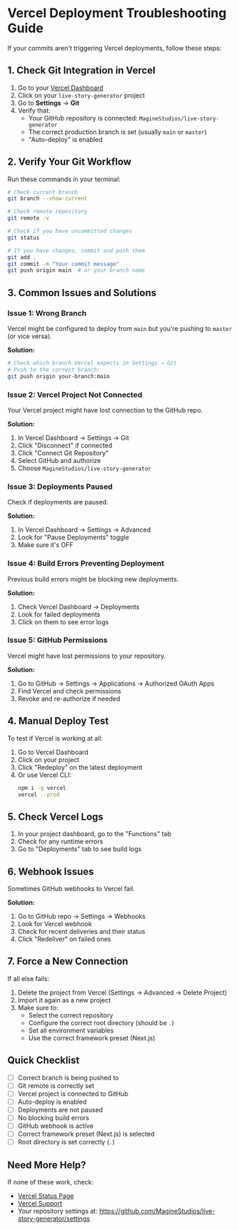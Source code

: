 # Vercel Deployment Troubleshooting Guide

If your commits aren't triggering Vercel deployments, follow these steps:

## 1. Check Git Integration in Vercel

1. Go to your [Vercel Dashboard](https://vercel.com/dashboard)
2. Click on your `live-story-generator` project
3. Go to **Settings** → **Git**
4. Verify that:
   - Your GitHub repository is connected: `MagineStudios/live-story-generator`
   - The correct production branch is set (usually `main` or `master`)
   - "Auto-deploy" is enabled

## 2. Verify Your Git Workflow

Run these commands in your terminal:

```bash
# Check current branch
git branch --show-current

# Check remote repository
git remote -v

# Check if you have uncommitted changes
git status

# If you have changes, commit and push them
git add .
git commit -m "Your commit message"
git push origin main  # or your branch name
```

## 3. Common Issues and Solutions

### Issue 1: Wrong Branch
Vercel might be configured to deploy from `main` but you're pushing to `master` (or vice versa).

**Solution:**
```bash
# Check which branch Vercel expects in Settings → Git
# Push to the correct branch:
git push origin your-branch:main
```

### Issue 2: Vercel Project Not Connected
Your Vercel project might have lost connection to the GitHub repo.

**Solution:**
1. In Vercel Dashboard → Settings → Git
2. Click "Disconnect" if connected
3. Click "Connect Git Repository"
4. Select GitHub and authorize
5. Choose `MagineStudios/live-story-generator`

### Issue 3: Deployments Paused
Check if deployments are paused.

**Solution:**
1. In Vercel Dashboard → Settings → Advanced
2. Look for "Pause Deployments" toggle
3. Make sure it's OFF

### Issue 4: Build Errors Preventing Deployment
Previous build errors might be blocking new deployments.

**Solution:**
1. Check Vercel Dashboard → Deployments
2. Look for failed deployments
3. Click on them to see error logs

### Issue 5: GitHub Permissions
Vercel might have lost permissions to your repository.

**Solution:**
1. Go to GitHub → Settings → Applications → Authorized OAuth Apps
2. Find Vercel and check permissions
3. Revoke and re-authorize if needed

## 4. Manual Deploy Test

To test if Vercel is working at all:

1. Go to Vercel Dashboard
2. Click on your project
3. Click "Redeploy" on the latest deployment
4. Or use Vercel CLI:
   ```bash
   npm i -g vercel
   vercel --prod
   ```

## 5. Check Vercel Logs

1. In your project dashboard, go to the "Functions" tab
2. Check for any runtime errors
3. Go to "Deployments" tab to see build logs

## 6. Webhook Issues

Sometimes GitHub webhooks to Vercel fail.

**Solution:**
1. Go to GitHub repo → Settings → Webhooks
2. Look for Vercel webhook
3. Check for recent deliveries and their status
4. Click "Redeliver" on failed ones

## 7. Force a New Connection

If all else fails:

1. Delete the project from Vercel (Settings → Advanced → Delete Project)
2. Import it again as a new project
3. Make sure to:
   - Select the correct repository
   - Configure the correct root directory (should be `.`)
   - Set all environment variables
   - Use the correct framework preset (Next.js)

## Quick Checklist

- [ ] Correct branch is being pushed to
- [ ] Git remote is correctly set
- [ ] Vercel project is connected to GitHub
- [ ] Auto-deploy is enabled
- [ ] Deployments are not paused
- [ ] No blocking build errors
- [ ] GitHub webhook is active
- [ ] Correct framework preset (Next.js) is selected
- [ ] Root directory is set correctly (`.`)

## Need More Help?

If none of these work, check:
- [Vercel Status Page](https://www.vercel-status.com/)
- [Vercel Support](https://vercel.com/support)
- Your repository settings at: https://github.com/MagineStudios/live-story-generator/settings

